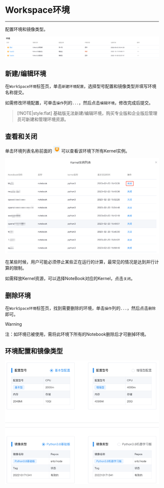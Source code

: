# Workspace环境
---
配置环境和镜像类型。

![图 1](../images/new_enve.png)  


## 新建/编辑环境

在`WorkSpace环境`标签页，单击`新建环境配置`，选择型号配置和镜像类型并填写环境名称提交。

如需修改环境配置，可单击`操作`列的`...`，然后点击`编辑环境`，修改完成后提交。

> [!NOTE|style:flat]
> 基础版无法新建/编辑环境，购买专业版和企业版后管理员可新建和管理环境资源。

## 查看和关闭

<p>单击环境列表名称前面的 <img src="../images/%E6%9F%A5%E7%9C%8Bicon.png"  style="display: inline-block;" /> 可以查看该环境下所有Kernel实例。</p>

![图 2](../images/shutkernel.png)  

在某些时候，用户可能必须停止某些正在运行的计算，最常见的情况是达到并行计算的限制。

如需释放Kernel资源，可以选择NoteBook对应的Kernel，点击`关闭`。

## 删除环境

在`WorkSpace环境`标签页，找到需要删除的环境，单击`操作`列的`...`，然后点击`删除`即可。

> [!Warning]
> 注：如环境已被使用，需将此环境下所有的Notebook删除后才可删掉环境。


## 环境配置和镜像类型

![图 3](../images/envtype.png)  
